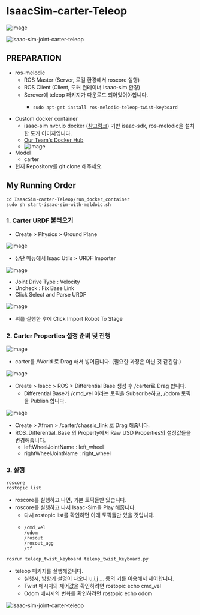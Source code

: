 # IsaacSim-carter-Teleop
![image](https://user-images.githubusercontent.com/69780812/129903573-0dbb98df-da47-4c87-ab13-d8683fcc0848.png)

![isaac-sim-joint-carter-teleop](https://user-images.githubusercontent.com/69780812/129910526-d72dc24b-472e-4928-8c13-abda28e71e8b.gif)

## PREPARATION
- ros-melodic
  - ROS Master (Server, 로컬 환경에서 roscore 실행) 
  - ROS Client (Client, 도커 컨테이너 Isaac-sim 환경)
  - Serever에 teleop 패키지가 다운로드 되어있어야합니다.
    - ```shell
      sudo apt-get install ros-melodic-teleop-twist-keyboard
      ```
- Custom docker container
  - isaac-sim nvcr.io docker ([참고링크](https://docs.nvidia.com/ngc/ngc-overview/index.html#generating-api-key)) 기반 isaac-sdk, ros-melodic을 설치한 도커 이미지입니다.
  - [Our Team's Docker Hub](https://hub.docker.com/orgs/lottoworld777/repositories)
  - ![image](https://user-images.githubusercontent.com/69780812/129685629-71147ca7-b776-4600-a402-25bc2de71ac0.png)
- Model
  - carter
- 현재 Repository를 git clone 해주세요.
## My Running Order
```shell
cd IsaacSim-carter-Teleop/run_docker_container
sudo sh start-isaac-sim-with-meldoic.sh
```
### 1. Carter URDF 불러오기
- Create > Physics > Ground Plane 

![image](https://user-images.githubusercontent.com/69780812/129904216-45c73be0-6eeb-4c29-9685-a79175bb5458.png)
- 상단 메뉴에서 Isaac Utils > URDF Importer

![image](https://user-images.githubusercontent.com/69780812/129904351-74f53761-6b6e-4727-9203-3f051325792e.png)
- Joint Drive Type : Velocity
- Uncheck : Fix Base Link
- Click Select and Parse URDF

![image](https://user-images.githubusercontent.com/69780812/129904443-48e05415-7e9e-46a1-99ee-e23d9693779e.png)
- 위를 실행한 후에 Click Import Robot To Stage

### 2. Carter Properties 설정 준비 및 진행
![image](https://user-images.githubusercontent.com/69780812/129905467-cf7798a2-f6f4-473b-9cea-016aea018529.png)
- carter를 /World 로 Drag 해서 넣어줍니다. (필요한 과정은 아닌 것 같긴함.)

![image](https://user-images.githubusercontent.com/69780812/129905137-0260d966-408e-43a2-81e3-d7e32d4a5544.png)
- Create > Isacc > ROS > Differential Base 생성 후 /carter로 Drag 합니다.
  - Differential Base가 /cmd_vel 이라는 토픽을 Subscribe하고, /odom 토픽을 Publish 합니다.

![image](https://user-images.githubusercontent.com/69780812/129905771-5e8d5f6b-637d-431d-bd3d-d2cebf39954b.png)
- Create > Xfrom > /carter/chassis_link 로 Drag 해줍니다.
- ROS_Differential_Base 의 Property에서 Raw USD Properties의 설정값들을 변경해줍니다.
  - leftWheelJointName : left_wheel
  - rightWheelJointName : right_wheel

### 3. 실행
```shell
roscore
rostopic list
```
- roscore를 실행하고 나면, 기본 토픽들만 있습니다.
- roscore를 실행하고 나서 Isaac-Sim을 Play 해줍니다.
  - 다시 rostopic list를 확인하면 아래 토픽들만 있을 것입니다.
  - ```shell
    /cmd_vel
    /odom
    /rosout
    /rosout_agg
    /tf
    ```
```shell
rosrun teleop_twist_keyboard teleop_twist_keyboard.py
```
- teleop 패키지를 실행해줍니다.
  - 실행시, 방향키 설명이 나오니 u,i,j ... 등의 키를 이용해서 제어합니다.
  - Twist 메시지의 제어값을 확인하려면 rostopic echo cmd_vel
  - Odom 메시지의 변화를 확인하려면 rostopic echo odom

![isaac-sim-joint-carter-teleop](https://user-images.githubusercontent.com/69780812/129910526-d72dc24b-472e-4928-8c13-abda28e71e8b.gif)
